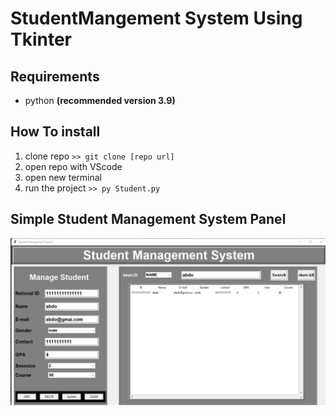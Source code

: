 # StudentMangement System Using Tkinter

## Requirements
- python **(recommended version 3.9)**

## How To install 
1. clone repo `>> git clone [repo url]`
2. open repo with VScode 
3. open new terminal
4. run the project `>> py Student.py`

## Simple Student Management System Panel
![Welcom Page](images/2.png)
